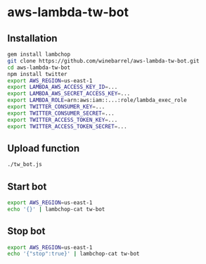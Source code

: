 aws-lambda-tw-bot
=================

## Installation
```sh
gem install lambchop
git clone https://github.com/winebarrel/aws-lambda-tw-bot.git
cd aws-lambda-tw-bot
npm install twitter
export AWS_REGION=us-east-1
export LAMBDA_AWS_ACCESS_KEY_ID=...
export LAMBDA_AWS_SECRET_ACCESS_KEY=...
export LAMBDA_ROLE=arn:aws:iam::...:role/lambda_exec_role
export TWITTER_CONSUMER_KEY=...
export TWITTER_CONSUMER_SECRET=...
export TWITTER_ACCESS_TOKEN_KEY=...
export TWITTER_ACCESS_TOKEN_SECRET=...
```

## Upload function
```sh
./tw_bot.js
```

## Start bot
```sh
export AWS_REGION=us-east-1
echo '{}' | lambchop-cat tw-bot
```

## Stop bot
```sh
export AWS_REGION=us-east-1
echo '{"stop":true}' | lambchop-cat tw-bot
```
